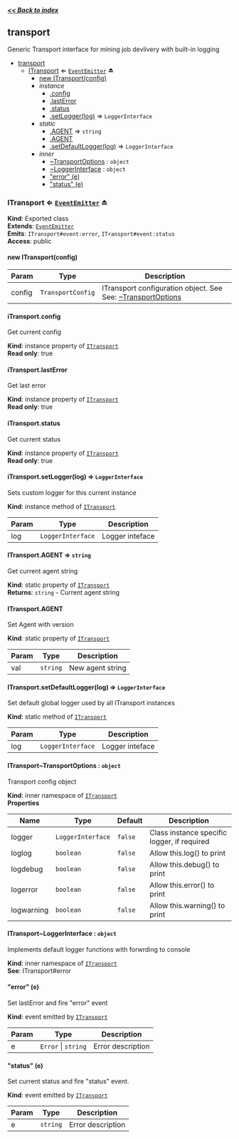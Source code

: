 ##### [<< Back to index](README.md)

<a name="module_transport"></a>

## transport
Generic Transport interface for mining job devlivery with built-in logging


* [transport](#module_transport)
    * [ITransport](#exp_module_transport--ITransport) ⇐ [<code>EventEmitter</code>](http://nodejs.org/api/events.html) ⏏
        * [new ITransport(config)](#new_module_transport--ITransport_new)
        * _instance_
            * [.config](#module_transport--ITransport+config)
            * [.lastError](#module_transport--ITransport+lastError)
            * [.status](#module_transport--ITransport+status)
            * [.setLogger(log)](#module_transport--ITransport+setLogger) ⇒ <code>LoggerInterface</code>
        * _static_
            * [.AGENT](#module_transport--ITransport.AGENT) ⇒ <code>string</code>
            * [.AGENT](#module_transport--ITransport.AGENT)
            * [.setDefaultLogger(log)](#module_transport--ITransport.setDefaultLogger) ⇒ <code>LoggerInterface</code>
        * _inner_
            * [~TransportOptions](#module_transport--ITransport..TransportOptions) : <code>object</code>
            * [~LoggerInterface](#module_transport--ITransport..LoggerInterface) : <code>object</code>
            * ["error" (e)](#event_error)
            * ["status" (e)](#event_status)

<a name="exp_module_transport--ITransport"></a>

### ITransport ⇐ [<code>EventEmitter</code>](http://nodejs.org/api/events.html) ⏏
**Kind**: Exported class  
**Extends**: [<code>EventEmitter</code>](http://nodejs.org/api/events.html)  
**Emits**: <code>ITransport#event:error</code>, <code>ITransport#event:status</code>  
**Access**: public  
<a name="new_module_transport--ITransport_new"></a>

#### new ITransport(config)

| Param | Type | Description |
| --- | --- | --- |
| config | <code>TransportConfig</code> | ITransport configuration object. See See: [~TransportOptions](~TransportOptions) |

<a name="module_transport--ITransport+config"></a>

#### iTransport.config
Get current config

**Kind**: instance property of [<code>ITransport</code>](#exp_module_transport--ITransport)  
**Read only**: true  
<a name="module_transport--ITransport+lastError"></a>

#### iTransport.lastError
Get last error

**Kind**: instance property of [<code>ITransport</code>](#exp_module_transport--ITransport)  
**Read only**: true  
<a name="module_transport--ITransport+status"></a>

#### iTransport.status
Get current status

**Kind**: instance property of [<code>ITransport</code>](#exp_module_transport--ITransport)  
**Read only**: true  
<a name="module_transport--ITransport+setLogger"></a>

#### iTransport.setLogger(log) ⇒ <code>LoggerInterface</code>
Sets custom logger for this current instance

**Kind**: instance method of [<code>ITransport</code>](#exp_module_transport--ITransport)  

| Param | Type | Description |
| --- | --- | --- |
| log | <code>LoggerInterface</code> | Logger inteface |

<a name="module_transport--ITransport.AGENT"></a>

#### ITransport.AGENT ⇒ <code>string</code>
Get current agent string

**Kind**: static property of [<code>ITransport</code>](#exp_module_transport--ITransport)  
**Returns**: <code>string</code> - Current agent string  
<a name="module_transport--ITransport.AGENT"></a>

#### ITransport.AGENT
Set Agent with version

**Kind**: static property of [<code>ITransport</code>](#exp_module_transport--ITransport)  

| Param | Type | Description |
| --- | --- | --- |
| val | <code>string</code> | New agent string |

<a name="module_transport--ITransport.setDefaultLogger"></a>

#### ITransport.setDefaultLogger(log) ⇒ <code>LoggerInterface</code>
Set default global logger used by all ITransport instances

**Kind**: static method of [<code>ITransport</code>](#exp_module_transport--ITransport)  

| Param | Type | Description |
| --- | --- | --- |
| log | <code>LoggerInterface</code> | Logger inteface |

<a name="module_transport--ITransport..TransportOptions"></a>

#### ITransport~TransportOptions : <code>object</code>
Transport config object

**Kind**: inner namespace of [<code>ITransport</code>](#exp_module_transport--ITransport)  
**Properties**

| Name | Type | Default | Description |
| --- | --- | --- | --- |
| logger | <code>LoggerInterface</code> | <code>false</code> | Class instance specific logger, if required |
| loglog | <code>boolean</code> | <code>false</code> | Allow this.log() to print |
| logdebug | <code>boolean</code> | <code>false</code> | Allow this.debug() to print |
| logerror | <code>boolean</code> | <code>false</code> | Allow this.error() to print |
| logwarning | <code>boolean</code> | <code>false</code> | Allow this.warning() to print |

<a name="module_transport--ITransport..LoggerInterface"></a>

#### ITransport~LoggerInterface : <code>object</code>
Implements default logger functions with forwrding to console

**Kind**: inner namespace of [<code>ITransport</code>](#exp_module_transport--ITransport)  
**See**: ITransport#error  
<a name="event_error"></a>

#### "error" (e)
Set lastError and fire "error" event

**Kind**: event emitted by [<code>ITransport</code>](#exp_module_transport--ITransport)  

| Param | Type | Description |
| --- | --- | --- |
| e | <code>Error</code> \| <code>string</code> | Error description |

<a name="event_status"></a>

#### "status" (e)
Set current status and fire "status" event.

**Kind**: event emitted by [<code>ITransport</code>](#exp_module_transport--ITransport)  

| Param | Type | Description |
| --- | --- | --- |
| e | <code>string</code> | Error description |


